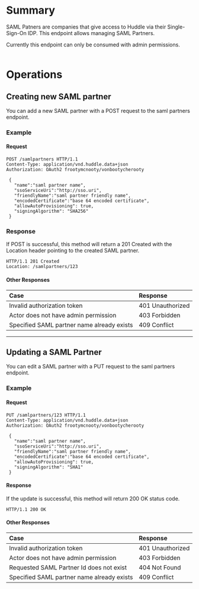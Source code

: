 # Summary #

SAML Patners are companies that give access to Huddle via their Single-Sign-On IDP. This endpoint allows managing SAML Partners.

Currently this endpoint can only be consumed with admin permissions.

|  |
|:-|

# Operations #
## Creating new SAML partner ##

You can add a new SAML partner with a POST request to the saml partners endpoint.

### Example ###
#### Request ####
```
POST /samlpartners HTTP/1.1
Content-Type: application/vnd.huddle.data+json
Authorization: OAuth2 frootymcnooty/vonbootycherooty
```
```
 {
   "name":"saml partner name",
   "ssoServiceUri":"http://sso.uri",
   "friendlyName":"saml partner friendly name",
   "encodedCertificate":"base 64 encoded certificate",
   "allowAutoProvisioning": true,
   "signingAlgorithm": "SHA256"
 }
```

### Response ###
If POST is successful, this method will return a 201 Created with the Location header pointing to the created SAML partner.

```
HTTP/1.1 201 Created
Location: /samlpartners/123
```

#### Other Responses ####

|Case|Response|
|:---|:-------|
|Invalid authorization token|401 Unauthorized|
|Actor does not have admin permission|403 Forbidden|
|Specified SAML partner name already exists|409 Conflict|


---


## Updating a SAML Partner ##

You can edit a SAML partner with a PUT request to the saml partners endpoint.


### Example ###
#### Request ####
```
PUT /samlpartners/123 HTTP/1.1
Content-Type: application/vnd.huddle.data+json
Authorization: OAuth2 frootymcnooty/vonbootycherooty
```
```
 {
   "name":"saml partner name",
   "ssoServiceUri":"http://sso.uri",
   "friendlyName":"saml partner friendly name",
   "encodedCertificate":"base 64 encoded certificate",
   "allowAutoProvisioning": true,
   "signingAlgorithm": "SHA1"
 }
```

#### Response ####

If the update is successful, this method will return 200 OK status code.

```
HTTP/1.1 200 OK
```

#### Other Responses ####

|Case|Response|
|:---|:-------|
|Invalid authorization token|401 Unauthorized|
|Actor does not have admin permission|403 Forbidden|
|Requested SAML Partner Id does not exist|404 Not Found|
|Specified SAML partner name already exists|409 Conflict|
